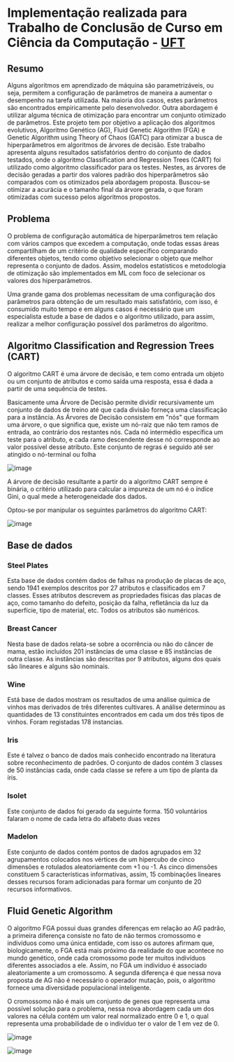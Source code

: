 # Implementação realizada para Trabalho de Conclusão de Curso em Ciência da Computação - [UFT](https://ww2.uft.edu.br//)

## Resumo
Alguns algoritmos em aprendizado de máquina são parametrizáveis, ou seja, permitem a configuração de parâmetros de maneira a aumentar o desempenho na tarefa utilizada. Na maioria dos casos, estes parâmetros são encontrados empiricamente pelo desenvolvedor. Outra abordagem é utilizar alguma técnica de otimização para encontrar um conjunto otimizado de parâmetros. Este projeto tem por objetivo a aplicação dos algoritmos evolutivos, Algoritmo Genético (AG), Fluid Genetic Algorithm (FGA) e Genetic Algorithm using Theory of Chaos (GATC) para otimizar a busca de hiperparâmetros em algoritmos de árvores de decisão. Este trabalho apresenta alguns resultados  satisfatórios dentro do conjunto de dados testados, onde o algoritmo Classification and Regression Trees (CART) foi utilizado como algoritmo classificador para os testes. Nestes, as árvores de decisão geradas a partir dos valores padrão dos hiperparâmetros são comparados com os otimizados pela abordagem proposta. Buscou-se otimizar a acurácia e o tamanho final da árvore gerada, o que foram otimizadas com sucesso pelos algoritmos propostos.

## Problema
O problema de configuração automática de hiperparâmetros tem relação com vários campos que excedem a computação, onde todas essas áreas compartilham de um critério de qualidade específico comparando diferentes objetos, tendo como objetivo selecionar o objeto que melhor representa o conjunto de dados. Assim, modelos estatísticos e metodologia de otimização são implementados em ML com foco de selecionar os valores dos hiperparâmetros.   

Uma grande gama dos problemas necessitam de uma configuração dos parâmetros para obtenção de um resultado mais satisfatório, com isso, é consumido muito tempo e em alguns casos é necessário que um especialista estude a base de dados e o algoritmo utilizado, para assim, realizar a melhor configuração possível dos parâmetros do algoritmo.

## Algoritmo Classification and Regression Trees (CART)
O algoritmo CART é uma árvore de decisão, e tem como entrada um objeto ou um conjunto de atributos e como saída uma resposta, essa é dada a partir de uma sequência de testes.

Basicamente uma Árvore de Decisão permite dividir recursivamente um conjunto de dados de treino até que cada divisão forneça uma classificação para a instância.
As Árvores de Decisão consistem em "nós" que formam uma árvore, o que significa que, existe um nó-raiz que não tem ramos de entrada, ao contrário dos restantes nós. Cada nó intermédio específica um teste para o atributo, e cada ramo descendente desse nó corresponde ao valor possível desse atributo. Este conjunto de regras é seguido até ser atingido o nó-terminal ou folha

![image](https://user-images.githubusercontent.com/17303936/156013600-da25f627-c08a-4649-9bb1-d4fdfcf86715.png)

A árvore de decisão resultante a partir do a algoritmo CART sempre é binária, o critério utilizado para calcular a impureza de um nó é o índice Gini, o qual mede a heterogeneidade dos dados.

Optou-se por manipular os seguintes parâmetros do algoritmo CART:

![image](https://user-images.githubusercontent.com/17303936/156027741-ab12e3b9-1849-43be-8ba7-f0217e082649.png)

## Base de dados
### Steel Plates
Esta base de dados contém dados de falhas na produção de placas de aço, sendo 1941 exemplos descritos por 27 atributos e classificados em 7 classes. Esses atributos descrevem as propriedades físicas das placas de aço, como tamanho do defeito, posição da falha, refletância da luz da superfície, tipo de material, etc. Todos os atributos são numéricos.

### Breast Cancer
Nesta base de dados relata-se sobre a ocorrência ou não do câncer de mama, estão incluídos 201 instâncias de uma classe e 85 instâncias de outra classe. As instâncias são descritas por 9 atributos, alguns dos quais são lineares e alguns são nominais.

### Wine
Está base de dados mostram os resultados de uma análise química de vinhos mas derivados de três diferentes cultivares. A análise determinou as quantidades de 13 constituintes encontrados em cada um dos três tipos de vinhos. Foram registadas 178 instancias.

### Iris
Este é talvez o banco de dados mais conhecido encontrado na literatura sobre reconhecimento de padrões. O conjunto de dados contém 3 classes de 50 instâncias cada, onde cada classe se refere a um tipo de planta da íris. 

### Isolet
Este conjunto de dados foi gerado da seguinte forma. 150 voluntários falaram o nome de cada letra do alfabeto duas vezes

### Madelon
Este conjunto de dados contém pontos de dados agrupados em 32 agrupamentos colocados nos vértices de um hipercubo de cinco dimensões e rotulados aleatoriamente com +1 ou -1. As cinco dimensões constituem 5 características informativas, assim, 15 combinações lineares desses recursos foram adicionadas para formar um conjunto de 20 recursos informativos.


## Fluid Genetic Algorithm
O algoritmo FGA possui duas grandes diferenças em relação ao AG padrão, a primeira diferença consiste no fato de não termos cromossomo e indivíduos como uma única entidade, com isso os autores afirmam que, biologicamente, o FGA está mais próximo da realidade do que acontece no mundo genético, onde cada cromossomo pode ter muitos indivíduos diferentes associados a ele. Assim, no FGA um indivíduo é associado aleatoriamente a um cromossomo. A segunda diferença é que nessa nova proposta de AG não é necessário o operador mutação, pois, o algoritmo fornece uma diversidade populacional inteligente.

O cromossomo não é mais um conjunto de genes que representa uma possível solução para o problema, nessa nova abordagem cada um dos valores na célula contém um valor real normalizado entre 0 e 1, o qual representa uma probabilidade de o indivíduo ter o valor de 1 em vez de 0. 

![image](https://user-images.githubusercontent.com/17303936/156014864-cfd4c927-bc87-4d72-8df5-6093eacb9290.png)

![image](https://user-images.githubusercontent.com/17303936/156025833-92edcf7b-f580-4893-8667-d22294ebed17.png)





